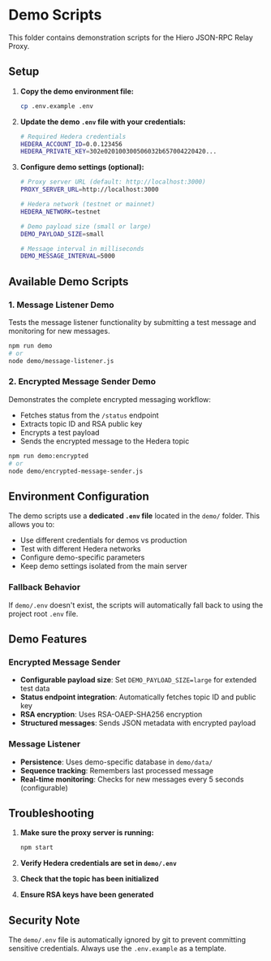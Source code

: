 # Demo Scripts

This folder contains demonstration scripts for the Hiero JSON-RPC Relay Proxy.

## Setup

1. **Copy the demo environment file:**
   ```bash
   cp .env.example .env
   ```

2. **Update the demo `.env` file with your credentials:**
   ```bash
   # Required Hedera credentials
   HEDERA_ACCOUNT_ID=0.0.123456
   HEDERA_PRIVATE_KEY=302e020100300506032b657004220420...
   ```

3. **Configure demo settings (optional):**
   ```bash
   # Proxy server URL (default: http://localhost:3000)
   PROXY_SERVER_URL=http://localhost:3000
   
   # Hedera network (testnet or mainnet)
   HEDERA_NETWORK=testnet
   
   # Demo payload size (small or large)
   DEMO_PAYLOAD_SIZE=small
   
   # Message interval in milliseconds
   DEMO_MESSAGE_INTERVAL=5000
   ```

## Available Demo Scripts

### 1. Message Listener Demo
Tests the message listener functionality by submitting a test message and monitoring for new messages.

```bash
npm run demo
# or
node demo/message-listener.js
```

### 2. Encrypted Message Sender Demo
Demonstrates the complete encrypted messaging workflow:
- Fetches status from the `/status` endpoint
- Extracts topic ID and RSA public key
- Encrypts a test payload
- Sends the encrypted message to the Hedera topic

```bash
npm run demo:encrypted
# or
node demo/encrypted-message-sender.js
```

## Environment Configuration

The demo scripts use a **dedicated `.env` file** located in the `demo/` folder. This allows you to:

- Use different credentials for demos vs production
- Test with different Hedera networks
- Configure demo-specific parameters
- Keep demo settings isolated from the main server

### Fallback Behavior

If `demo/.env` doesn't exist, the scripts will automatically fall back to using the project root `.env` file.

## Demo Features

### Encrypted Message Sender
- **Configurable payload size**: Set `DEMO_PAYLOAD_SIZE=large` for extended test data
- **Status endpoint integration**: Automatically fetches topic ID and public key
- **RSA encryption**: Uses RSA-OAEP-SHA256 encryption
- **Structured messages**: Sends JSON metadata with encrypted payload

### Message Listener
- **Persistence**: Uses demo-specific database in `demo/data/`
- **Sequence tracking**: Remembers last processed message
- **Real-time monitoring**: Checks for new messages every 5 seconds (configurable)

## Troubleshooting

1. **Make sure the proxy server is running:**
   ```bash
   npm start
   ```

2. **Verify Hedera credentials are set in `demo/.env`**

3. **Check that the topic has been initialized**

4. **Ensure RSA keys have been generated**

## Security Note

The `demo/.env` file is automatically ignored by git to prevent committing sensitive credentials. Always use the `.env.example` as a template.
